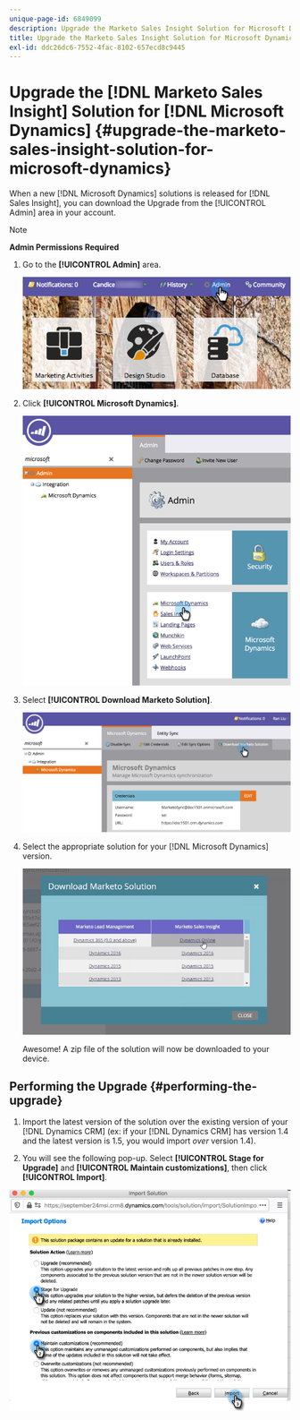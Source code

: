 ```yaml
---
unique-page-id: 6849099
description: Upgrade the Marketo Sales Insight Solution for Microsoft Dynamics - Marketo Docs - Product Documentation
title: Upgrade the Marketo Sales Insight Solution for Microsoft Dynamics
exl-id: ddc26dc6-7552-4fac-8102-657ecd8c9445
---
```

# Upgrade the [!DNL Marketo Sales Insight] Solution for [!DNL Microsoft Dynamics] {#upgrade-the-marketo-sales-insight-solution-for-microsoft-dynamics}

When a new [!DNL Microsoft Dynamics] solutions is released for [!DNL Sales Insight], you can download the Upgrade from the [!UICONTROL Admin] area in your account.

>[!NOTE]
>
>**Admin Permissions Required**

1. Go to the **[!UICONTROL Admin]** area.

   ![](assets/upgrade-the-marketo-sales-insight-solution-for-microsoft-dynamics-1.png)

1. Click **[!UICONTROL Microsoft Dynamics]**.

   ![](assets/upgrade-the-marketo-sales-insight-solution-for-microsoft-dynamics-2.png)

1. Select **[!UICONTROL Download Marketo Solution]**.

   ![](assets/upgrade-the-marketo-sales-insight-solution-for-microsoft-dynamics-3.png)

1. Select the appropriate solution for your [!DNL Microsoft Dynamics] version.

   ![](assets/upgrade-the-marketo-sales-insight-solution-for-microsoft-dynamics-4.png)

   Awesome! A zip file of the solution will now be downloaded to your device.

## Performing the Upgrade {#performing-the-upgrade}

1. Import the latest version of the solution over the existing version of your [!DNL Dynamics CRM] (ex: if your [!DNL Dynamics CRM] has version 1.4 and the latest version is 1.5, you would import _over_ version 1.4).

2. You will see the following pop-up. Select **[!UICONTROL Stage for Upgrade]** and **[!UICONTROL Maintain customizations]**, then click **[!UICONTROL Import]**.

![](assets/upgrade-the-marketo-sales-insight-solution-for-microsoft-dynamics-5.png)
